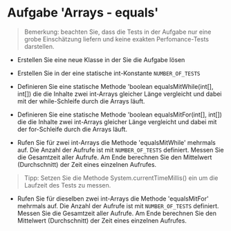 # Aufgabe 'Arrays - equals'

> Bemerkung: beachten Sie, dass die Tests in der Aufgabe nur eine grobe Einschätzung liefern und keine exakten Perfomance-Tests darstellen.

- Erstellen Sie eine neue Klasse in der Sie die Aufgabe lösen


- Erstellen Sie in der eine statische int-Konstante `NUMBER_OF_TESTS`


- Definieren Sie eine statische Methode 'boolean equalsMitWhile(int[], int[])  die die Inhalte zwei int-Arrays gleicher Länge vergleicht und dabei mit der while-Schleife durch die Arrays läuft.


- Definieren Sie eine statische Methode 'boolean equalsMitFor(int[], int[])  die die Inhalte zwei int-Arrays gleicher Länge vergleicht und dabei mit der for-Schleife durch die Arrays läuft.


- Rufen Sie für zwei int-Arrays die Methode 'equalsMitWhile' mehrmals auf. Die Anzahl der Aufrufe ist mit `NUMBER_OF_TESTS` definiert. Messen Sie die Gesamtzeit aller Aufrufe. Am Ende berechnen Sie den Mittelwert (Durchschnitt) der Zeit eines einzelnen Aufrufes.

> Tipp: Setzen Sie die Methode System.currentTimeMillis() ein um die Laufzeit des Tests zu messen.

- Rufen Sie für dieselben zwei int-Arrays die Methode 'equalsMitFor' mehrmals auf. Die Anzahl der Aufrufe ist mit `NUMBER_OF_TESTS` definiert. Messen Sie die Gesamtzeit aller Aufrufe. Am Ende berechnen Sie den Mittelwert (Durchschnitt) der Zeit eines einzelnen Aufrufes.
